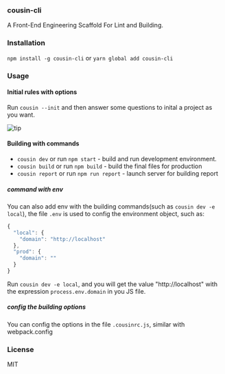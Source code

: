 ### cousin-cli

A Front-End Engineering Scaffold For Lint and Building.

### Installation

`npm install -g cousin-cli` or `yarn global add cousin-cli`

### Usage

#### Initial rules with options

Run `cousin --init` and then answer some questions to inital a  project as you want.

![tip](http://blog.woritd.com/cousin-cli/init.gif)

#### Building with commands

* `cousin dev` or run `npm start` - build and run development environment.
* `cousin build` or run `npm build` - build the final files for production
* `cousin report` or run `npm run report` - launch server for building report 

##### command with env

You can also add env with the building commands(such as `cousin dev -e local`), the file `.env` is used to config the environment object, such as:

```javascript
{
  "local": {
    "domain": "http://localhost"
  },
  "prod": {
    "domain": ""
  }
}
```

Run `cousin dev -e local`, and you will get the value "http://localhost" with the expression `process.env.domain` in you JS file.

##### config the building options

You can config the options in the file `.cousinrc.js`, similar with webpack.config


### License

MIT
